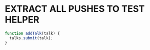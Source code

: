 EXTRACT ALL PUSHES TO TEST HELPER
=================================
```javascript
function addTalk(talk) {
  talks.submit(talk);
}
```
